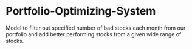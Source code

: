 # Portfolio-Optimizing-System
Model to filter out specified number of bad stocks each month from our portfolio and add better performing stocks from a given wide range of stocks.
